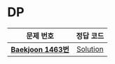 # DP   
| 문제 번호 | 정답 코드 |   
| :--: | :--: |
| __[Baekjoon 1463번](https://www.acmicpc.net/problem/1463)__   | [Solution](\https://github.com/jhmin-kk99/Algorithm-Study/blob/main/DP/1463.cpp)    |
>   
